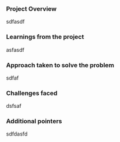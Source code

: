 ### Project Overview

 sdfasdf


### Learnings from the project

 asfasdf


### Approach taken to solve the problem

 sdfaf


### Challenges faced

 dsfsaf


### Additional pointers

 sdfdasfd


